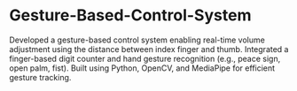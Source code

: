 # Gesture-Based-Control-System
Developed a gesture-based control system enabling real-time volume adjustment using the distance between index finger and thumb. Integrated a finger-based digit counter and hand gesture recognition (e.g., peace sign, open palm, fist). Built using Python, OpenCV, and MediaPipe for efficient gesture tracking.
